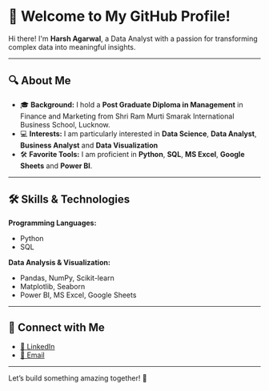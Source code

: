 # 🌟 Welcome to My GitHub Profile!  

Hi there! I'm **Harsh Agarwal**, a Data Analyst with a passion for transforming complex data into meaningful insights.

---

## 🔍 About Me  

- 🎓 **Background:** I hold a **Post Graduate Diploma in Management** in Finance and Marketing from Shri Ram Murti Smarak International Business School, Lucknow.
- 💻 **Interests:** I am particularly interested in **Data Science**, **Data Analyst**, **Business Analyst** and **Data Visualization**  
- 🛠️ **Favorite Tools:** I am proficient in **Python**, **SQL**, **MS Excel**, **Google Sheets** and **Power BI**.

---

## 🛠️ Skills & Technologies  

**Programming Languages:**  
- Python  
- SQL   

**Data Analysis & Visualization:**  
- Pandas, NumPy, Scikit-learn  
- Matplotlib, Seaborn  
- Power BI, MS Excel, Google Sheets  

---

## 🤝 Connect with Me  

- [💼 LinkedIn](https://www.linkedin.com/in/harsh-agarwal-b91383169/) 
- [📧 Email](agarwal.harsh.2451513@gmail.com)  

---

Let’s build something amazing together! 🚀
